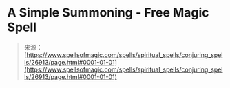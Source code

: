 <!--yml
category: 未分类
date: 2024-06-12 19:15:33
-->

# A Simple Summoning - Free Magic Spell

> 来源：[https://www.spellsofmagic.com/spells/spiritual_spells/conjuring_spells/26913/page.html#0001-01-01](https://www.spellsofmagic.com/spells/spiritual_spells/conjuring_spells/26913/page.html#0001-01-01)